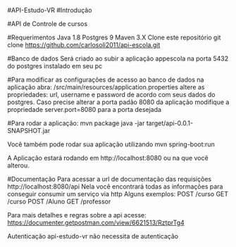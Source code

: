 #API-Estudo-VR
#Introdução

#API de Controle de cursos

#Requerimentos Java 1.8 Postgres 9 Maven 3.X
Clone este repositório git clone https://github.com/carlosoli2011/api-escola.git

#Banco de dados
Será criado ao subir a aplicação appescola na porta 5432 do postgres instalado em seu pc

#Para modificar as configurações de acesso ao banco de dados na aplicação
abra: /src/main/resources/application.properties
altere as propriedades: url, username e password de acordo com seus dados do postgres. 
Caso precise alterar a porta padão 8080 da aplicação modifique a propriedade server.port=8080 para a porta desejada

#Para rodar a aplicação:
mvn package
java -jar target/api-0.0.1-SNAPSHOT.jar

Você também pode rodar sua aplicação utilizando 
mvn spring-boot:run

A Aplicação estará rodando em http://localhost:8080 ou na que você alterou.

#Documentação
Para acessar a url de documentação das requisições http://localhost:8080/api
Nela você encontrará todas as informações para conseguir consumir um serviço via http
Alguns exemplos: POST /curso GET /curso POST /Aluno GET /professor

Para mais detalhes e regras sobre a api acesse: 
https://documenter.getpostman.com/view/6621513/RztprTg4

Autenticação
api-estudo-vr não necessita de autenticação
